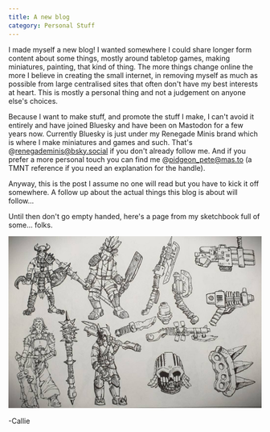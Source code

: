 ```yaml
---
title: A new blog
category: Personal Stuff
---
```


I made myself a new blog! I wanted somewhere I could share longer form content about some things, mostly around tabletop games, making miniatures, painting, that kind of thing. The more things change online the more I believe in creating the small internet, in removing myself as much as possible from large centralised sites that often don't have my best interests at heart. This is mostly a personal thing and not a judgement on anyone else's choices.

Because I want to make stuff, and promote the stuff I make, I can't avoid it entirely and have joined Bluesky and have been on Mastodon for a few years now. Currently Bluesky is just under my Renegade Minis brand which is where I make miniatures and games and such. That's @renegademinis@bsky.social if you don't already follow me. And if you prefer a more personal touch you can find me @pidgeon_pete@mas.to (a TMNT reference if you need an explanation for the handle).

<!--more-->

Anyway, this is the post I assume no one will read but you have to kick it off somewhere. A follow up about the actual things this blog is about will follow...

Until then don't go empty handed, here's a page from my sketchbook full of some... folks.

![image](/images/2025/sketchbook_2532025.jpg "A page of sketches of some wasteland looking warriors")

-Callie